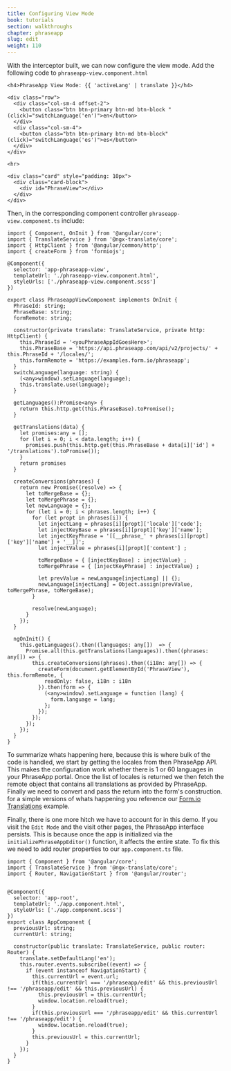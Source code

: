 ```yaml
---
title: Configuring View Mode
book: tutorials
section: walkthroughs
chapter: phraseapp
slug: edit
weight: 110
---
```

With the interceptor built, we can now configure the view mode. Add the following code to `phraseapp-view.component.html`
```
<h4>PhraseApp View Mode: {{ 'activeLang' | translate }}</h4>

<div class="row">
  <div class="col-sm-4 offset-2">
    <button class="btn btn-primary btn-md btn-block " (click)="switchLanguage('en')">en</button>
  </div>
  <div class="col-sm-4">
    <button class="btn btn-primary btn-md btn-block" (click)="switchLanguage('es')">es</button>
  </div>
</div>

<hr>

<div class="card" style="padding: 10px">
  <div class="card-block">
    <div id="PhraseView"></div>
  </div>
</div>
```  

Then, in the corresponding component controller `phraseapp-view.component.ts` include:

```
import { Component, OnInit } from '@angular/core';
import { TranslateService } from '@ngx-translate/core';
import { HttpClient } from '@angular/common/http';
import { createForm } from 'formiojs';

@Component({
  selector: 'app-phraseapp-view',
  templateUrl: './phraseapp-view.component.html',
  styleUrls: ['./phraseapp-view.component.scss']
})

export class PhraseappViewComponent implements OnInit {
  PhraseId: string;
  PhraseBase: string;
  formRemote: string;

  constructor(private translate: TranslateService, private http: HttpClient) {
    this.PhraseId = '<youPhraseAppIdGoesHere>';
    this.PhraseBase = 'https://api.phraseapp.com/api/v2/projects/' + this.PhraseId + '/locales/';
    this.formRemote = 'https://examples.form.io/phraseapp';
  }
  switchLanguage(language: string) {
    (<any>window).setLanguage(language);
    this.translate.use(language);
  }

  getLanguages():Promise<any> {
    return this.http.get(this.PhraseBase).toPromise();
  }

  getTranslations(data) {
    let promises:any = [];
    for (let i = 0; i < data.length; i++) {
      promises.push(this.http.get(this.PhraseBase + data[i]['id'] + '/translations').toPromise());
    }
    return promises
  }

  createConversions(phrases) {
    return new Promise((resolve) => {
      let toMergeBase = {};
      let toMergePhrase = {};
      let newLanguage = {};
      for (let i = 0; i < phrases.length; i++) {
        for (let propt in phrases[i]) {
          let injectLang = phrases[i][propt]['locale']['code'];
          let injectKeyBase = phrases[i][propt]['key']['name'];
          let injectKeyPhrase = '[[__phrase_' + phrases[i][propt]['key']['name'] + '__]]';
          let injectValue = phrases[i][propt]['content'] ;

          toMergeBase = { [injectKeyBase] : injectValue} ;
          toMergePhrase = { [injectKeyPhrase] : injectValue} ;

          let prevValue = newLanguage[injectLang] || {};
          newLanguage[injectLang] = Object.assign(prevValue, toMergePhrase, toMergeBase);
        }

        resolve(newLanguage);
      }
    });
  }

  ngOnInit() {
    this.getLanguages().then((languages: any[])  => {
      Promise.all(this.getTranslations(languages)).then((phrases: any[]) => {
        this.createConversions(phrases).then((i18n: any[]) => {
          createForm(document.getElementById('PhraseView'), this.formRemote, {
            readOnly: false, i18n : i18n
          }).then(form => {
            (<any>window).setLanguage = function (lang) {
              form.language = lang;
            };
          });
        });
      });
    });
  }
}
```  

To summarize whats happening here, because this is where bulk of the code is handled, 
we start by getting the locales from then PhraseApp API. This makes the configuration work whether there is 1 or 60
languages in your PhraseApp portal. Once the list of locales is returned we then fetch the remote object that contains
all translations as provided by PhraseApp. Finally we need to convert and pass the return into the form's construction.
for a simple versions of whats happening you reference our [Form.io Translations](https://help.form.io/tutorials/walkthroughs/translations/) example.

Finally, there is one more hitch we have to account for in this demo. If you visit the `Edit Mode` and the visit other pages,
the PhraseApp interface persists. This is because once the app is initialized via the `initializePhraseAppEditor()` function,
it affects the entire state. To fix this we need to add router properties to our `app.component.ts` file.

```
import { Component } from '@angular/core';
import { TranslateService } from '@ngx-translate/core';
import { Router, NavigationStart } from '@angular/router';


@Component({
  selector: 'app-root',
  templateUrl: './app.component.html',
  styleUrls: ['./app.component.scss']
})
export class AppComponent {
  previousUrl: string;
  currentUrl: string;

  constructor(public translate: TranslateService, public router: Router) {
    translate.setDefaultLang('en');
    this.router.events.subscribe((event) => {
      if (event instanceof NavigationStart) {
        this.currentUrl = event.url;
        if(this.currentUrl === '/phraseapp/edit' && this.previousUrl !== '/phraseapp/edit' && this.previousUrl) {
          this.previousUrl = this.currentUrl;
          window.location.reload(true);
        }
        if(this.previousUrl === '/phraseapp/edit' && this.currentUrl !== '/phraseapp/edit') {
          window.location.reload(true);
        }
        this.previousUrl = this.currentUrl;
      }
    });
  }
}

```





